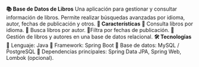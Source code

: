**📚 Base de Datos de Libros**
Una aplicación para gestionar y consultar información de libros. 
Permite realizar búsquedas avanzadas por idioma, autor, fechas de publicación y otros.
**🚀 Características**
📝 Consulta libros por idioma.
📝 Busca libros por autor.
📝Filtra por fechas de publicación.
📝 Gestión de libros y autores en una base de datos relacional.
**🛠️ Tecnologías**
📝 Lenguaje: Java
📝 Framework: Spring Boot
📝 Base de datos: MySQL / PostgreSQL
📝 Dependencias principales: Spring Data JPA, Spring Web, Lombok (opcional).
